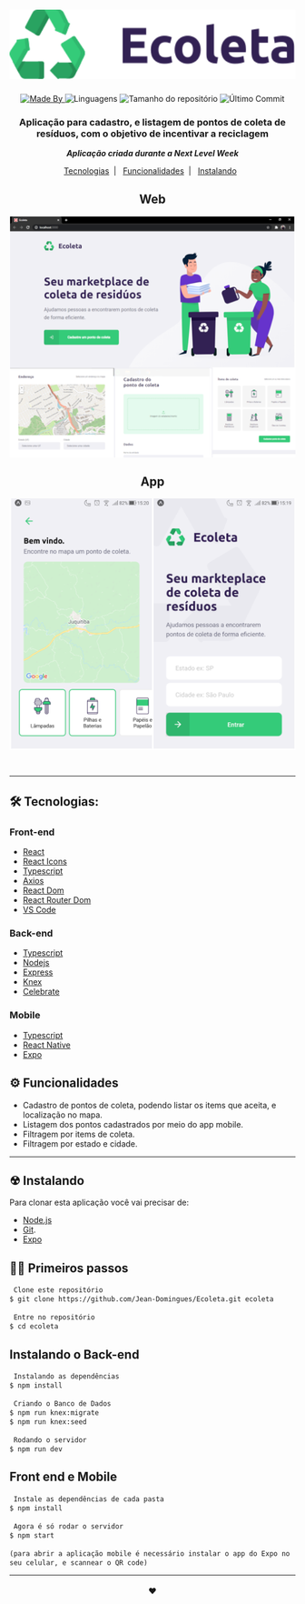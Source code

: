 <h1 align="center">
    <img alt="Mais filmes" width="600" src="https://github.com/Jean-Domingues/Ecoleta/blob/master/frontend/src/assets/logo.svg" />
    <br>
</h1>

<p align="center">
  <a href="https://www.linkedin.com/in/jeandomingues-desenvolvedor-react-front-end/">
  <img alt="Made By" src="https://img.shields.io/static/v1?label=Made%20By&message=Jean%20Domingues&color=green&style=for-the-badge">
	</a>
  
  <img alt="Linguagens" src="https://img.shields.io/github/languages/count/Jean-Domingues/Ecoleta?style=for-the-badge&color=green">
   
  <img alt="Tamanho do repositório" src="https://img.shields.io/github/repo-size/Jean-Domingues/Ecoleta?style=for-the-badge&color=green">
  
  <img alt="Último Commit" src="https://img.shields.io/github/last-commit/Jean-Domingues/Ecoleta?color=green&style=for-the-badge">
</p>

<h3 align="center">
Aplicação para cadastro, e listagem de pontos de coleta de resíduos, com o objetivo de incentivar a reciclagem
</h3>

<p align="center"> <i><b>Aplicação criada durante a Next Level Week</i></b></p>

<p align="center">
  <a href="#-tecnologias">Tecnologias</a>&nbsp;&nbsp;|&nbsp;&nbsp;
  <a href="#-funcionalidades">Funcionalidades</a>&nbsp;&nbsp;|&nbsp;&nbsp;
  <a href="#-instalando">Instalando</a>&nbsp;&nbsp;
</p>


<h2 align="center">Web</h2>
<p align="center"> 
 <img width="600" src="gitHub/desktop.png" align="center"/>
</p>


<h2 align="center">App</h2>
<p align="center"> 
 <img width="600" src="gitHub/mobile.png" align="center"/>
</p>

<br/>
<hr/>

## 🛠 Tecnologias:

### Front-end
-  [React](https://reactjs.org/docs/getting-started.html)
-  [React Icons](https://react-icons.github.io/react-icons/)
-  [Typescript](https://www.typescriptlang.org/)
-  [Axios](https://www.npmjs.com/package/axios)
-  [React Dom](https://www.npmjs.com/package/react-dom)
-  [React Router Dom](https://www.npmjs.com/package/react-router-dom)
-  [VS Code](https://code.visualstudio.com/)

### Back-end
-  [Typescript](https://www.typescriptlang.org/)
-  [Nodejs](https://nodejs.org/en/)
-  [Express](https://expressjs.com/pt-br/)
-  [Knex](http://knexjs.org/)
-  [Celebrate](https://github.com/arb/celebrate)

### Mobile
-  [Typescript](https://www.typescriptlang.org/)
-  [React Native](https://reactnative.dev/)
-  [Expo](https://expo.io/)


## ⚙ Funcionalidades
- Cadastro de pontos de coleta, podendo listar os items que aceita, e localização no mapa.
- Listagem dos pontos cadastrados por meio do app mobile.
- Filtragem por items de coleta.
- Filtragem por estado e cidade.

<hr/>

## ☢ Instalando

Para clonar esta aplicação você vai precisar de: 
- [Node.js](https://nodejs.org/en)
- [Git](https://git-scm.com).
- [Expo](https://expo.io/)

## 👶🏻 Primeiros passos

```
 Clone este repositório
$ git clone https://github.com/Jean-Domingues/Ecoleta.git ecoleta

 Entre no repositório
$ cd ecoleta
```
## Instalando o Back-end
```
 Instalando as dependências
$ npm install

 Criando o Banco de Dados
$ npm run knex:migrate
$ npm run knex:seed

 Rodando o servidor
$ npm run dev
```
## Front end e Mobile
```
 Instale as dependências de cada pasta 
$ npm install

 Agora é só rodar o servidor  
$ npm start

(para abrir a aplicação mobile é necessário instalar o app do Expo no seu celular, e scannear o QR code)
```
<hr/>

<h4 align="center">
    ❤
</h4>
